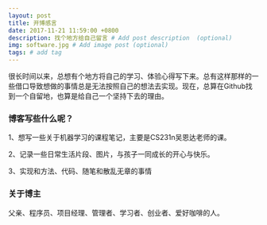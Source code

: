```yaml
---
layout: post
title: 开博感言
date: 2017-11-21 11:59:00 +0800
description: 找个地方给自己留言 # Add post description  (optional)
img: software.jpg # Add image post (optional)
tags: # add tag
---
```


很长时间以来，总想有个地方将自己的学习、体验心得写下来。总有这样那样的一些借口导致想做的事情总是无法按照自己的想法去实现。现在，总算在Github找到一个自留地，也算是给自己一个坚持下去的理由。

### 博客写些什么呢？

1、想写一些关于机器学习的课程笔记，主要是CS231n吴恩达老师的课。

2、记录一些日常生活片段、图片，与孩子一同成长的开心与快乐。

3、实现和方法、代码、随笔和散乱无章的事情

### 关于博主

父亲、程序员、项目经理、管理者、学习者、创业者、爱好咖啡的人。